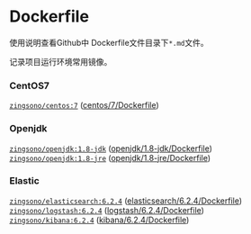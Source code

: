 Dockerfile
====

使用说明查看Github中 Dockerfile文件目录下`*.md`文件。  

记录项目运行环境常用镜像。

### CentOS7
[`zingsono/centos:7`](https://hub.docker.com/r/zingsono/centos)   ([centos/7/Dockerfile](https://github.com/zingson/Docker/tree/master/zingsono/centos/7/Dockerfile))    

### Openjdk
    
[`zingsono/openjdk:1.8-jdk`](https://hub.docker.com/r/zingsono/openjdk)     ([openjdk/1.8-jdk/Dockerfile](https://github.com/zingson/Docker/tree/master/zingsono/openjdk/1.8-jdk/Dockerfile))     
[`zingsono/openjdk:1.8-jre`](https://hub.docker.com/r/zingsono/openjdk)     ([openjdk/1.8-jre/Dockerfile](https://github.com/zingson/Docker/tree/master/zingsono/openjdk/1.8-jre/Dockerfile))    

### Elastic
[`zingsono/elasticsearch:6.2.4`](https://hub.docker.com/r/zingsono/elasticsearch)     ([elasticsearch/6.2.4/Dockerfile](https://github.com/zingson/Docker/tree/master/zingsono/elasticsearch/6.2.4/Dockerfile))      
[`zingsono/logstash:6.2.4`](https://hub.docker.com/r/zingsono/logstash)              ([logstash/6.2.4/Dockerfile](https://github.com/zingson/Docker/tree/master/zingsono/logstash/6.2.4/Dockerfile))   
[`zingsono/kibana:6.2.4`](https://hub.docker.com/r/zingsono/kibana)                 ([kibana/6.2.4/Dockerfile](https://github.com/zingson/Docker/tree/master/zingsono/kibana/6.2.4/Dockerfile))      
    
    


